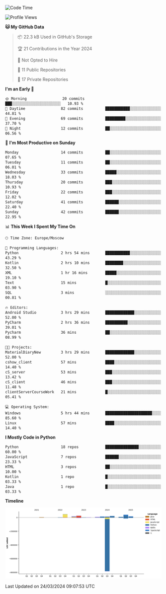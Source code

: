 <!--START_SECTION:waka-->
![Code Time](http://img.shields.io/badge/Code%20Time-226%20hrs%2037%20mins-blue)

![Profile Views](http://img.shields.io/badge/Profile%20Views-19-blue)

**🐱 My GitHub Data** 

> 📦 22.3 kB Used in GitHub's Storage 
 > 
> 🏆 21 Contributions in the Year 2024
 > 
> 🚫 Not Opted to Hire
 > 
> 📜 11 Public Repositories 
 > 
> 🔑 17 Private Repositories 
 > 
**I'm an Early 🐤** 

```text
🌞 Morning                20 commits          ███░░░░░░░░░░░░░░░░░░░░░░   10.93 % 
🌆 Daytime                82 commits          ███████████░░░░░░░░░░░░░░   44.81 % 
🌃 Evening                69 commits          █████████░░░░░░░░░░░░░░░░   37.70 % 
🌙 Night                  12 commits          ██░░░░░░░░░░░░░░░░░░░░░░░   06.56 % 
```
📅 **I'm Most Productive on Sunday** 

```text
Monday                   14 commits          ██░░░░░░░░░░░░░░░░░░░░░░░   07.65 % 
Tuesday                  11 commits          ██░░░░░░░░░░░░░░░░░░░░░░░   06.01 % 
Wednesday                33 commits          █████░░░░░░░░░░░░░░░░░░░░   18.03 % 
Thursday                 20 commits          ███░░░░░░░░░░░░░░░░░░░░░░   10.93 % 
Friday                   22 commits          ███░░░░░░░░░░░░░░░░░░░░░░   12.02 % 
Saturday                 41 commits          ██████░░░░░░░░░░░░░░░░░░░   22.40 % 
Sunday                   42 commits          ██████░░░░░░░░░░░░░░░░░░░   22.95 % 
```


📊 **This Week I Spent My Time On** 

```text
🕑︎ Time Zone: Europe/Moscow

💬 Programming Languages: 
Python                   2 hrs 54 mins       ███████████░░░░░░░░░░░░░░   43.29 % 
Kotlin                   2 hrs 10 mins       ████████░░░░░░░░░░░░░░░░░   32.50 % 
XML                      1 hr 16 mins        █████░░░░░░░░░░░░░░░░░░░░   19.10 % 
Text                     15 mins             █░░░░░░░░░░░░░░░░░░░░░░░░   03.90 % 
SQL                      3 mins              ░░░░░░░░░░░░░░░░░░░░░░░░░   00.81 % 

🔥 Editors: 
Android Studio           3 hrs 29 mins       █████████████░░░░░░░░░░░░   52.00 % 
PyCharm                  2 hrs 36 mins       ██████████░░░░░░░░░░░░░░░   39.01 % 
Pycharm                  36 mins             ██░░░░░░░░░░░░░░░░░░░░░░░   08.99 % 

🐱‍💻 Projects: 
MaterialDiaryNew         3 hrs 29 mins       █████████████░░░░░░░░░░░░   52.00 % 
cshow_client             57 mins             ████░░░░░░░░░░░░░░░░░░░░░   14.40 % 
cS_server                53 mins             ███░░░░░░░░░░░░░░░░░░░░░░   13.42 % 
cS_client                46 mins             ███░░░░░░░░░░░░░░░░░░░░░░   11.48 % 
clientServerCourseWork   21 mins             █░░░░░░░░░░░░░░░░░░░░░░░░   05.41 % 

💻 Operating System: 
Windows                  5 hrs 44 mins       █████████████████████░░░░   85.60 % 
Linux                    57 mins             ████░░░░░░░░░░░░░░░░░░░░░   14.40 % 
```

**I Mostly Code in Python** 

```text
Python                   18 repos            ███████████████░░░░░░░░░░   60.00 % 
JavaScript               7 repos             ██████░░░░░░░░░░░░░░░░░░░   23.33 % 
HTML                     3 repos             ██░░░░░░░░░░░░░░░░░░░░░░░   10.00 % 
Kotlin                   1 repo              █░░░░░░░░░░░░░░░░░░░░░░░░   03.33 % 
Java                     1 repo              █░░░░░░░░░░░░░░░░░░░░░░░░   03.33 % 
```



**Timeline**

![Lines of Code chart](https://raw.githubusercontent.com/adlemx/adlemx/main/assets/bar_graph.png)


 Last Updated on 24/03/2024 09:07:53 UTC
<!--END_SECTION:waka-->
